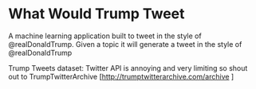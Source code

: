 # What Would Trump Tweet 
A machine learning application built to tweet in the style of @realDonaldTrump. Given a topic it will generate a tweet in the style of @realDonaldTrump


Trump Tweets dataset: 
Twitter API is annoying and very limiting so shout out to TrumpTwitterArchive [http://trumptwitterarchive.com/archive ] 
